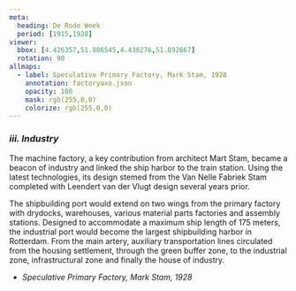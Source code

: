 ```yaml
---
meta:
  heading: De Rode Week
  period: [1915,1928]
viewer:
  bbox: [4.426357,51.886545,4.436276,51.892667]
  rotation: 90
allmaps:
  - label: Speculative Primary Factory, Mark Stam, 1928 
    annotation: factoryaxo.json
    opacity: 100
    mask: rgb(255,0,0)
    colorize: rgb(255,0,0)
---
```


### _iii.    Industry_

The machine factory, a key contribution from architect Mart Stam, became a beacon of industry and linked the ship harbor to the train station. Using the latest technologies, its design stemed from the Van Nelle Fabriek Stam completed with Leendert van der Vlugt design several years prior.

The shipbuilding port would extend on two wings from the primary factory with drydocks, warehouses, various material parts factories and assembly stations. Designed to accommodate a maximum ship length of 175 meters, the industrial port would become the largest shipbuilding harbor in Rotterdam. From the main artery, auxiliary transportation lines circulated from the housing settlement, through the green buffer zone, to the industrial zone, infrastructural zone and finally the house of industry.

- _Speculative Primary Factory, Mark Stam, 1928_
